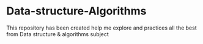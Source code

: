 # Data-structure-Algorithms
This repository has been created help me explore and practices all the best from Data structure &amp; algorithms subject
